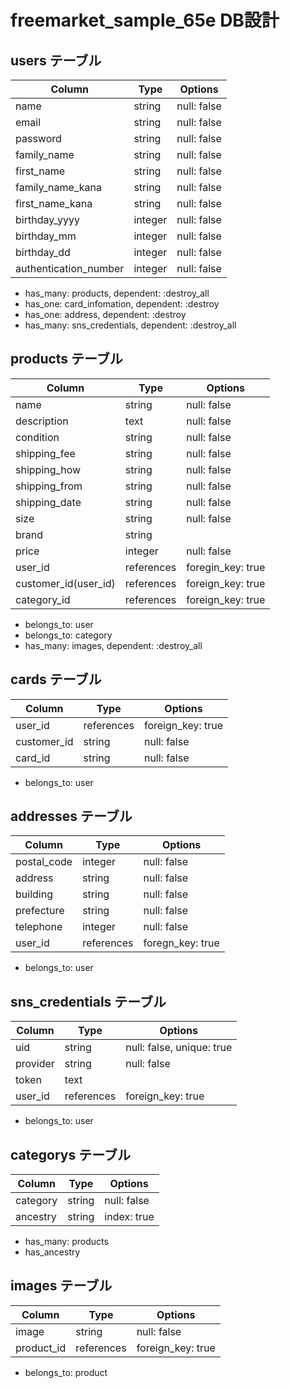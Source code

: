 # freemarket_sample_65e DB設計

## users テーブル
|Column|Type|Options|
|------|----|-------|
|name|string|null: false|
|email|string|null: false|
|password|string|null: false|
|family_name|string|null: false|
|first_name|string|null: false|
|family_name_kana|string|null: false|
|first_name_kana|string|null: false|
|birthday_yyyy|integer|null: false|
|birthday_mm|integer|null: false|
|birthday_dd|integer|null: false|
|authentication_number|integer|null: false|
- has_many: products, dependent: :destroy_all
- has_one: card_infomation, dependent: :destroy
- has_one: address, dependent: :destroy
- has_many: sns_credentials, dependent: :destroy_all

## products テーブル
|Column|Type|Options|
|------|----|-------|
|name|string|null: false|
|description|text|null: false|
|condition|string|null: false|
|shipping_fee|string|null: false|
|shipping_how|string|null: false|
|shipping_from|string|null: false|
|shipping_date|string|null: false|
|size|string|null: false|
|brand|string|
|price|integer|null: false|
|user_id|references|foregin_key: true|
|customer_id(user_id)|references|foreign_key: true|
|category_id|references|foreign_key: true|

- belongs_to: user
- belongs_to: category
- has_many: images, dependent: :destroy_all

## cards テーブル
|Column|Type|Options|
|------|----|-------|
|user_id|references|foreign_key: true| Userテーブルのid
|customer_id|string|null: false| payjpの顧客id
|card_id|string|null: false| payjpのデフォルトカードid
- belongs_to: user

## addresses テーブル
|Column|Type|Options|
|------|----|-------|
|postal_code|integer|null: false|
|address|string|null: false|
|building|string|null: false|
|prefecture|string|null: false|
|telephone|integer|null: false|
|user_id|references|foregn_key: true|
- belongs_to: user

## sns_credentials テーブル
|Column|Type|Options|
|------|----|-------|
|uid|string|null: false, unique: true|
|provider|string|null: false|
|token|text||
|user_id|references|foreign_key: true|
- belongs_to: user

## categorys テーブル
|Column|Type|Options|
|------|----|-------|
|category|string|null: false|
|ancestry|string|index: true|
- has_many: products
- has_ancestry

## images テーブル
|Column|Type|Options|
|------|----|-------|
|image|string|null: false|
|product_id|references|foreign_key: true|
- belongs_to: product

